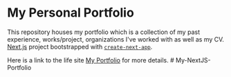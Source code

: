 # My Personal Portfolio

This repository houses my portfolio which is a collection of my past experience, works/project, organizations I've worked with as well as my CV. [Next.js](https://nextjs.org/) project bootstrapped with [`create-next-app`](https://github.com/vercel/next.js/tree/canary/packages/create-next-app).


Here is a link to the life site [My Portfolio](https://nextjs.org/docs/deployment) for more details.
#   M y - N e x t J S - P o r t f o l i o  
 